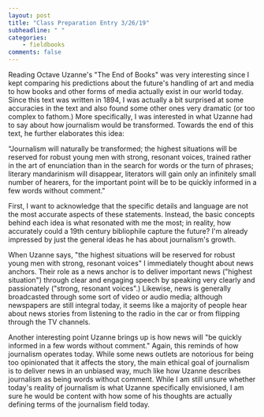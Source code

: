 ```yaml
---
layout: post
title: "Class Preparation Entry 3/26/19"
subheadline: " "
categories:
    - fieldbooks
comments: false
---
```


Reading Octave Uzanne's "The End of Books" was very interesting since I kept comparing his predictions about the future's handling of art and media to how books and other forms of media actually exist in our world today. Since this text was written in 1894, I was actually a bit surprised at some accuracies in the text and also found some other ones very dramatic (or too complex to fathom.) More specifically, I was interested in what Uzanne had to say about how journalism would be transformed. Towards the end of this text, he further elaborates this idea:

“Journalism will naturally be transformed; the highest situations will be reserved for robust young men with strong, resonant voices, trained rather in the art of enunciation than in the search for words or the turn of phrases; literary mandarinism will disappear, literators will gain only an infinitely small number of hearers, for the important point will be to be quickly informed in a few words without comment."  

First, I want to acknowledge that the specific details and language are not the most accurate aspects of these statements. Instead, the basic concepts behind each idea is what resonated with me the most; in reality, how accurately could a 19th century bibliophile capture the future? I'm already impressed by just the general ideas he has about journalism's growth. 

When Uzanne says, "the highest situations will be reserved for robust young men with strong, resonant voices" I immediately thought about news anchors. Their role as a news anchor is to deliver important news ("highest situation") through clear and engaging speech by speaking very clearly and passionately ("strong, resonant voices".) Likewise, news is generally broadcasted through some sort of video or audio media; although newspapers are still integral today, it seems like a majority of people hear about news stories from listening to the radio in the car or from flipping through the TV channels. 

Another interesting point Uzanne brings up is how news will "be quickly informed in a few words without comment." Again, this reminds of how journalism operates today. While some news outlets are notorious for being too opinionated that it affects the story, the main ethical goal of journalism is to deliver news in an unbiased way, much like how Uzanne describes journalism as being words without comment. While I am still unsure whether today's reality of journalism is what Uzanne specifically envisioned, I am sure he would be content with how some of his thoughts are actually defining terms of the journalism field today. 